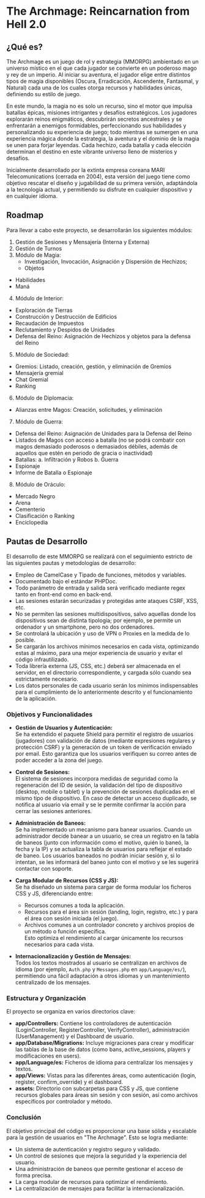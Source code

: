 # The Archmage: Reincarnation from Hell 2.0

## ¿Qué es?

The Archmage es un juego de rol y estrategia (MMORPG) ambientado en un universo místico en el que cada jugador se convierte en un poderoso mago y rey de un imperio. Al iniciar su aventura, el jugador elige entre distintos tipos de magia disponibles (Oscura, Erradicación, Ascendente, Fantasmal, y Natural) cada una de los cuales otorga recursos y habilidades únicas, definiendo su estilo de juego.

En este mundo, la magia no es solo un recurso, sino el motor que impulsa batallas épicas, misiones intrigantes y desafíos estratégicos. Los jugadores explorarán reinos enigmáticos, descubrirán secretos ancestrales y se enfrentarán a enemigos formidables, perfeccionando sus habilidades y personalizando su experiencia de juego; todo mientras se sumergen en una experiencia mágica donde la estrategia, la aventura y el dominio de la magia se unen para forjar leyendas. Cada hechizo, cada batalla y cada elección determinan el destino en este vibrante universo lleno de misterios y desafíos.

Inicialmente desarrollado por la extinta empresa coreana MARI Telecomunications (cerrada en 2004), esta versión del juego tiene como objetivo rescatar el diseño y jugabilidad de su primera versión, adaptándola a la tecnología actual, y permitiendo su disfrute en cualquier dispositivo y en cualquier idioma.

## Roadmap

Para llevar a cabo este proyecto, se desarrollarán los siguientes módulos:
1. Gestión de Sesiones y Mensajería (Interna y Externa)
2. Gestión de Turnos
3. Módulo de Magia: 
      - Investigación, Invocación, Asignación y Dispersión de Hechizos;
      - Objetos
  - Habilidades
  - Maná
4. Módulo de Interior:
  - Exploración de Tierras
  - Construcción y Destrucción de Edificios
  - Recaudación de Impuestos
  - Reclutamiento y Despidos de Unidades
  - Defensa del Reino: Asignación de Hechizos y objetos para la defensa del Reino
5. Módulo de Sociedad:
  - Gremios: Listado, creación, gestión, y eliminación de Gremios
  - Mensajería gremial
  - Chat Gremial
  - Ranking
6. Módulo de Diplomacia:
  - Alianzas entre Magos: Creación, solicitudes, y eliminación
7. Módulo de Guerra:
  - Defensa del Reino: Asignación de Unidades para la Defensa del Reino
  - Listados de Magos con acceso a batalla (no se podrá combatir con magos demasiado poderosos o demasiados débiles, además de aquellos que estén en periodo de gracia o inactividad)
  - Batallas:
    a. Infiltración y Robos
    b. Guerra
  - Espionaje
  - Informe de Batalla o Espionaje
8. Módulo de Oráculo:
  - Mercado Negro
  - Arena
  - Cementerio
  - Clasificación o Ranking
  - Enciclopedia
  
## Pautas de Desarrollo

El desarrollo de este MMORPG se realizará con el seguimiento estricto de las siguientes pautas y metodologías de desarrollo:
- Empleo de CamelCase y Tipado de funciones, métodos y variables.
- Documentado bajo el estándar PHPDoc.
- Todo parámetro de entrada y salida será verificado mediante regex tanto en front-end como en back-end.
- Las sesiones estarán securizadas y protegidas ante ataques CSRF, XSS, etc.
- No se permiten las sesiones multidispositivos, salvo aquellas donde los dispositivos sean de distinta tipología; por ejemplo, se permite un ordenador y un smartphone, pero no dos ordenadores.
- Se controlará la ubicación y uso de VPN o Proxies en la medida de lo posible.
- Se cargarán los archivos mínimos necesarios en cada vista, optimizando estas al máximo, para una mejor experiencia de usuario y evitar el código infrautilizado.
- Toda librería externa (JS, CSS, etc.) deberá ser almacenada en el servidor, en el directorio correspondiente, y cargada sólo cuando sea estrictamente necesario.
- Los datos personales de cada usuario serán los mínimos indispensables para el cumplimiento de lo anteriormente descrito y el funcionamiento de la aplicación.


### Objetivos y Funcionalidades

- **Gestión de Usuarios y Autenticación:**  
  Se ha extendido el paquete Shield para permitir el registro de usuarios (jugadores) con validación de datos (mediante expresiones regulares y protección CSRF) y la generación de un token de verificación enviado por email. Esto garantiza que los usuarios verifiquen su correo antes de poder acceder a la zona del juego.

- **Control de Sesiones:**  
  El sistema de sesiones incorpora medidas de seguridad como la regeneración del ID de sesión, la validación del tipo de dispositivo (desktop, mobile o tablet) y la prevención de sesiones duplicadas en el mismo tipo de dispositivo. En caso de detectar un acceso duplicado, se notifica al usuario vía email y se le permite confirmar la acción para cerrar las sesiones anteriores.

- **Administración de Baneos:**  
  Se ha implementado un mecanismo para banear usuarios. Cuando un administrador decide banear a un usuario, se crea un registro en la tabla de baneos (junto con información como el motivo, quién lo baneó, la fecha y la IP) y se actualiza la tabla de usuarios para reflejar el estado de baneo. Los usuarios baneados no podrán iniciar sesión y, si lo intentan, se les informará del baneo junto con el motivo y se les sugerirá contactar con soporte.

- **Carga Modular de Recursos (CSS y JS):**  
  Se ha diseñado un sistema para cargar de forma modular los ficheros CSS y JS, diferenciando entre:
  - Recursos comunes a toda la aplicación.
  - Recursos para el área sin sesión (landing, login, registro, etc.) y para el área con sesión iniciada (el juego).
  - Archivos comunes a un controlador concreto y archivos propios de un método o función específica.  
  Esto optimiza el rendimiento al cargar únicamente los recursos necesarios para cada vista.

- **Internacionalización y Gestión de Mensajes:**  
  Todos los textos mostrados al usuario se centralizan en archivos de idioma (por ejemplo, `Auth.php` y `Messages.php` en `app/Language/es/`), permitiendo una fácil adaptación a otros idiomas y un mantenimiento centralizado de los mensajes.

### Estructura y Organización

El proyecto se organiza en varios directorios clave:
- **app/Controllers:** Contiene los controladores de autenticación (LoginController, RegisterController, VerifyController), administración (UserManagement) y el Dashboard de usuario.
- **app/Database/Migrations:** Incluye migraciones para crear y modificar las tablas de la base de datos (como bans, active_sessions, players y modificaciones en users).
- **app/Language/es:** Ficheros de idioma para centralizar los mensajes y textos.
- **app/Views:** Vistas para las diferentes áreas, como autenticación (login, register, confirm_override) y el dashboard.
- **assets:** Directorio con subcarpetas para CSS y JS, que contiene recursos globales para áreas sin sesión y con sesión, así como archivos específicos por controlador y método.

### Conclusión

El objetivo principal del código es proporcionar una base sólida y escalable para la gestión de usuarios en "The Archmage". Esto se logra mediante:
- Un sistema de autenticación y registro seguro y validado.
- Un control de sesiones que mejora la seguridad y la experiencia del usuario.
- Una administración de baneos que permite gestionar el acceso de forma precisa.
- La carga modular de recursos para optimizar el rendimiento.
- La centralización de mensajes para facilitar la internacionalización.
